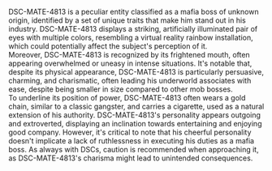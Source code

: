 DSC-MATE-4813 is a peculiar entity classified as a mafia boss of unknown origin, identified by a set of unique traits that make him stand out in his industry. DSC-MATE-4813 displays a striking, artificially illuminated pair of eyes with multiple colors, resembling a virtual reality rainbow installation, which could potentially affect the subject's perception of it.  
Moreover, DSC-MATE-4813 is recognized by its frightened mouth, often appearing overwhelmed or uneasy in intense situations. It's notable that, despite its physical appearance, DSC-MATE-4813 is particularly persuasive, charming, and charismatic, often leading his underworld associates with ease, despite being smaller in size compared to other mob bosses.  
To underline its position of power, DSC-MATE-4813 often wears a gold chain, similar to a classic gangster, and carries a cigarette, used as a natural extension of his authority. DSC-MATE-4813's personality appears outgoing and extroverted, displaying an inclination towards entertaining and enjoying good company. However, it's critical to note that his cheerful personality doesn't implicate a lack of ruthlessness in executing his duties as a mafia boss. As always with DSCs, caution is recommended when approaching it, as DSC-MATE-4813's charisma might lead to unintended consequences.